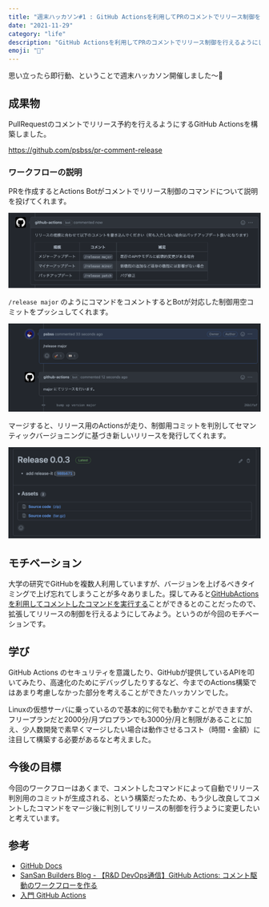 ```yaml
---
title: "週末ハッカソン#1 : GitHub Actionsを利用してPRのコメントでリリース制御を行えるようにしてみた"
date: "2021-11-29"
category: "life"
description: "GitHub Actionsを利用してPRのコメントでリリース制御を行えるようにしてみました。"
emoji: "🥴"
---
```


思い立ったら即行動、ということで週末ハッカソン開催しました〜🎉

## 成果物

PullRequestのコメントでリリース予約を行えるようにするGitHub Actionsを構築しました。

https://github.com/psbss/pr-comment-release

### ワークフローの説明

PRを作成するとActions Botがコメントでリリース制御のコマンドについて説明を投げてくれます。

![ボットが投稿するコメント](./pr-comment.png)

`/release major` のようにコマンドをコメントするとBotが対応した制御用空コミットをプッシュしてくれます。

![ボットがコマンドに反応してリアクションしてくれる](./pr-command.png)

マージすると、リリース用のActionsが走り、制御用コミットを判別してセマンティックバージョニングに基づき新しいリリースを発行してくれます。

![自動でリリース文章を書いてくれる](./github-release.png)

## モチベーション

大学の研究でGitHubを複数人利用していますが、バージョンを上げるべきタイミングで上げ忘れてしまうことが多々ありました。探してみると[GitHubActionsを利用してコメントしたコマンドを実行する](https://buildersbox.corp-sansan.com/entry/2021/02/05/110000)ことができるとのことだったので、拡張してリリースの制御を行えるようにしてみよう。というのが今回のモチベーションです。

## 学び

GitHub Actions のセキュリティを意識したり、GitHubが提供しているAPIを叩いてみたり、高速化のためにデバッグしたりするなど、今までのActions構築ではあまり考慮しなかった部分を考えることができたハッカソンでした。

Linuxの仮想サーバに乗っているので基本的に何でも動かすことができますが、フリープランだと2000分/月プロプランでも3000分/月と制限があることに加え、少人数開発で素早くマージしたい場合は動作させるコスト（時間・金額）に注目して構築する必要があるなと考えました。

## 今後の目標

今回のワークフローはあくまで、コメントしたコマンドによって自動でリリース判別用のコミットが生成される、という構築だったため、もう少し改良してコメントしたコマンドをマージ後に判別してリリースの制御を行うように変更したいと考えています。

## 参考
- [GitHub Docs](https://docs.github.com/ja/actions)
- [SanSan Builders Blog - 【R&D DevOps通信】GitHub Actions: コメント駆動のワークフローを作る](https://buildersbox.corp-sansan.com/entry/2021/02/05/110000)
- [入門 GitHub Actions](https://tech.medpeer.co.jp/entry/2021/06/24/100000)
